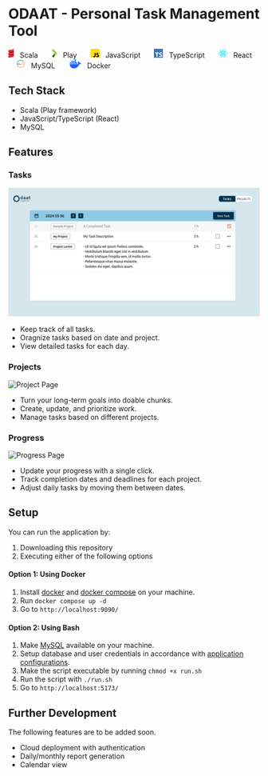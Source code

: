 # ODAAT - Personal Task Management Tool

<section>
    <img style="height:18px;" src="./readme_images/scala.png" />
    <span style="">&nbsp; Scala &nbsp; &nbsp; &nbsp; </span>
    <img style="height:18px; " src="./readme_images/play.png" />
    <span style="">&nbsp; Play &nbsp; &nbsp; &nbsp; </span>
    <img style="height:18px; " src="./readme_images/js.png" />
    <span style="">&nbsp; JavaScript &nbsp; &nbsp; &nbsp; </span>
    <img style="height:18px; " src="./readme_images/ts.png" />
    <span style="">&nbsp; TypeScript &nbsp; &nbsp; &nbsp; </span>
    <img style="height:18px; " src="./readme_images/react.png" />
    <span style="">&nbsp; React &nbsp; &nbsp; &nbsp; </span>
    <img style="height:18px; " src="./readme_images/mysql.png" />
    <span style="">&nbsp; MySQL &nbsp; &nbsp; &nbsp; </span>
    <img style="height:18px; " src="./readme_images/docker.png" />
    <span style="">&nbsp; Docker &nbsp; &nbsp; &nbsp; </span>
</section>

## Tech Stack
- Scala (Play framework)
- JavaScript/TypeScript (React)
- MySQL

## Features

### Tasks
![Task Page](./readme_images/task.png)
- Keep track of all tasks.
- Oragnize tasks based on date and project.
- View detailed tasks for each day.

### Projects
![Project Page](./readme_images/spanroject.png)
- Turn your long-term goals into doable chunks.
- Create, update, and prioritize work.
- Manage tasks based on different projects.

### Progress
![Progress Page](./readme_images/spanrogress.png)
- Update your progress with a single click.
- Track completion dates and deadlines for each project.
- Adjust daily tasks by moving them between dates.

## Setup
You can run the application by:
1. Downloading this repository
2. Executing either of the following options

#### Option 1: Using Docker
1. Install [docker](https://docs.docker.com/engine/install/) and [docker compose](https://docs.docker.com/compose/install/) on your machine.
2. Run `docker compose up -d`
3. Go to `http://localhost:9090/`

#### Option 2: Using Bash
1. Make [MySQL](https://www.mysql.com/) available on your machine.
2. Setup database and user credentials in accordance with [application configurations](https://github.com/swunoo/odaat/blob/main/server/odaat-server/conf/application.conf).
3. Make the script executable by running `chmod +x run.sh`
4. Run the script with `./run.sh`
3. Go to `http://localhost:5173/`

## Further Development
The following features are to be added soon.
- Cloud deployment with authentication
- Daily/monthly report generation
- Calendar view
